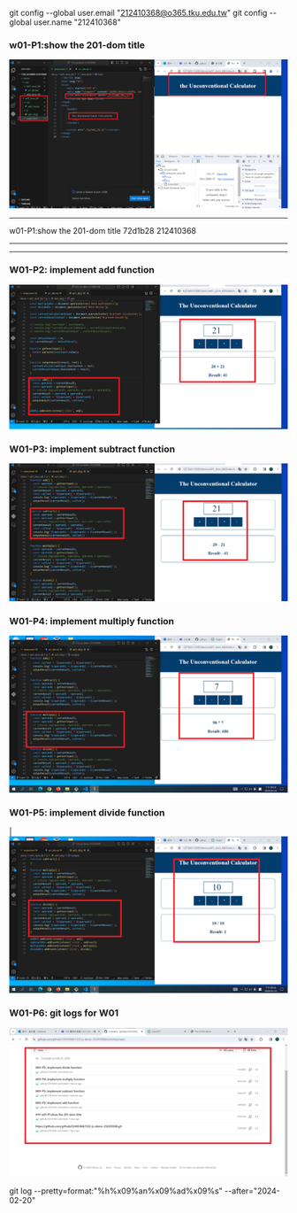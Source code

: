 git config --global user.email "212410368@o365.tku.edu.tw"
git config --global user.name "212410368"

### w01-P1:show the 201-dom title

![](w01.p1.png)

---

w01-P1:show the 201-dom title
72d1b28 212410368

---

---

### W01-P2: implement add function

![](w01-p2.png)

### W01-P3: implement subtract function

![](w01-p3.png)

### W01-P4: implement multiply function

![](w01-p4.png)

### W01-P5: implement divide function

|
![](w01-p5.png)

### W01-P6: git logs for W01

![](w01-p6.png)

git log --pretty=format:"%h%x09%an%x09%ad%x09%s" --after="2024-02-20"

```

```
